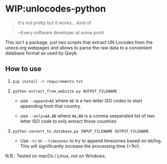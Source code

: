 # WIP:unlocodes-python

>   It's not pretty but it works... kind of
>
>   ~Every software developer at some point

This isn't a package, just two scripts that extract UN Locodes from the unece.org webpages and allows to parse the raw data to a convenient database format as used by Qwyk.


## How to use

1.  `pip install -r requirements.txt`
2.  `python extract_from_website.py OUTPUT_FILENAME`

    *  use `--append=AE` where `AE` is a two letter ISO codes to start appending from that country.

    *  use `--only=AA,BB` where `AA,BB` is a comma seeperated list of two letter ISO code to only extract those countries


3.  `python convert_to_database.py INPUT_FILENAME OUTPUT_FILENAME`

    *  Use `-tz` or `--timezones` to try to append timezones based on lat/lng. This will significantly increase the processing time (+1hr).

N.B.: Tested on macOs / Linux, not on Windows.